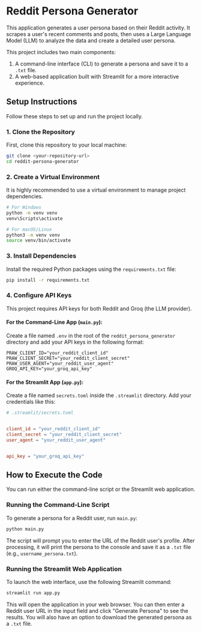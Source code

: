 # Reddit Persona Generator

This application generates a user persona based on their Reddit activity. It scrapes a user's recent comments and posts, then uses a Large Language Model (LLM) to analyze the data and create a detailed user persona.

This project includes two main components:
1.  A command-line interface (CLI) to generate a persona and save it to a `.txt` file.
2.  A web-based application built with Streamlit for a more interactive experience.

## Setup Instructions

Follow these steps to set up and run the project locally.

### 1. Clone the Repository

First, clone this repository to your local machine:

```bash
git clone <your-repository-url>
cd reddit-persona-generator
```

### 2. Create a Virtual Environment

It is highly recommended to use a virtual environment to manage project dependencies.

```bash
# For Windows
python -m venv venv
venv\Scripts\activate

# For macOS/Linux
python3 -m venv venv
source venv/bin/activate
```

### 3. Install Dependencies

Install the required Python packages using the `requirements.txt` file:

```bash
pip install -r requirements.txt
```

### 4. Configure API Keys

This project requires API keys for both Reddit and Groq (the LLM provider).

#### For the Command-Line App (`main.py`):

Create a file named `.env` in the root of the `reddit_persona_generator` directory and add your API keys in the following format:

```
PRAW_CLIENT_ID="your_reddit_client_id"
PRAW_CLIENT_SECRET="your_reddit_client_secret"
PRAW_USER_AGENT="your_reddit_user_agent"
GROQ_API_KEY="your_groq_api_key"
```

#### For the Streamlit App (`app.py`):

Create a file named `secrets.toml` inside the `.streamlit` directory. Add your credentials like this:

```toml
# .streamlit/secrets.toml


client_id = "your_reddit_client_id"
client_secret = "your_reddit_client_secret"
user_agent = "your_reddit_user_agent"


api_key = "your_groq_api_key"
```

## How to Execute the Code

You can run either the command-line script or the Streamlit web application.

### Running the Command-Line Script

To generate a persona for a Reddit user, run `main.py`:

```bash
python main.py
```

The script will prompt you to enter the URL of the Reddit user's profile. After processing, it will print the persona to the console and save it as a `.txt` file (e.g., `username_persona.txt`).

### Running the Streamlit Web Application

To launch the web interface, use the following Streamlit command:

```bash
streamlit run app.py
```

This will open the application in your web browser. You can then enter a Reddit user URL in the input field and click "Generate Persona" to see the results. You will also have an option to download the generated persona as a `.txt` file.
